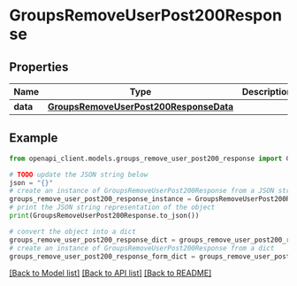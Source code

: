 # GroupsRemoveUserPost200Response


## Properties

Name | Type | Description | Notes
------------ | ------------- | ------------- | -------------
**data** | [**GroupsRemoveUserPost200ResponseData**](GroupsRemoveUserPost200ResponseData.md) |  | [optional] 

## Example

```python
from openapi_client.models.groups_remove_user_post200_response import GroupsRemoveUserPost200Response

# TODO update the JSON string below
json = "{}"
# create an instance of GroupsRemoveUserPost200Response from a JSON string
groups_remove_user_post200_response_instance = GroupsRemoveUserPost200Response.from_json(json)
# print the JSON string representation of the object
print(GroupsRemoveUserPost200Response.to_json())

# convert the object into a dict
groups_remove_user_post200_response_dict = groups_remove_user_post200_response_instance.to_dict()
# create an instance of GroupsRemoveUserPost200Response from a dict
groups_remove_user_post200_response_form_dict = groups_remove_user_post200_response.from_dict(groups_remove_user_post200_response_dict)
```
[[Back to Model list]](../README.md#documentation-for-models) [[Back to API list]](../README.md#documentation-for-api-endpoints) [[Back to README]](../README.md)


